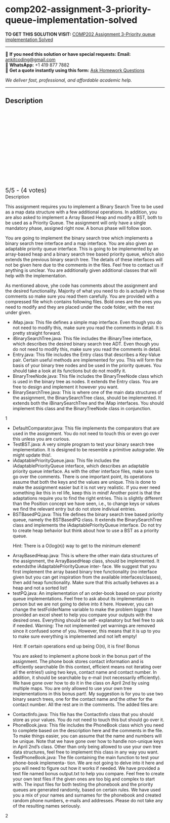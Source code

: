 # comp202-assignment-3-priority-queue-implementation-solved
**TO GET THIS SOLUTION VISIT:** [COMP202 Assignment 3-Priority queue implementation Solved](https://www.ankitcodinghub.com/product/comp202-assignment-3-priority-queue-implementation-solved/)


---

📩 **If you need this solution or have special requests:** **Email:** ankitcoding@gmail.com  
📱 **WhatsApp:** +1 419 877 7882  
📄 **Get a quote instantly using this form:** [Ask Homework Questions](https://www.ankitcodinghub.com/services/ask-homework-questions/)

*We deliver fast, professional, and affordable academic help.*

---

<h2>Description</h2>



<div class="kk-star-ratings kksr-auto kksr-align-center kksr-valign-top" data-payload="{&quot;align&quot;:&quot;center&quot;,&quot;id&quot;:&quot;96034&quot;,&quot;slug&quot;:&quot;default&quot;,&quot;valign&quot;:&quot;top&quot;,&quot;ignore&quot;:&quot;&quot;,&quot;reference&quot;:&quot;auto&quot;,&quot;class&quot;:&quot;&quot;,&quot;count&quot;:&quot;4&quot;,&quot;legendonly&quot;:&quot;&quot;,&quot;readonly&quot;:&quot;&quot;,&quot;score&quot;:&quot;5&quot;,&quot;starsonly&quot;:&quot;&quot;,&quot;best&quot;:&quot;5&quot;,&quot;gap&quot;:&quot;4&quot;,&quot;greet&quot;:&quot;Rate this product&quot;,&quot;legend&quot;:&quot;5\/5 - (4 votes)&quot;,&quot;size&quot;:&quot;24&quot;,&quot;title&quot;:&quot;COMP202 Assignment 3-Priority queue implementation Solved&quot;,&quot;width&quot;:&quot;138&quot;,&quot;_legend&quot;:&quot;{score}\/{best} - ({count} {votes})&quot;,&quot;font_factor&quot;:&quot;1.25&quot;}">

<div class="kksr-stars">

<div class="kksr-stars-inactive">
            <div class="kksr-star" data-star="1" style="padding-right: 4px">


<div class="kksr-icon" style="width: 24px; height: 24px;"></div>
        </div>
            <div class="kksr-star" data-star="2" style="padding-right: 4px">


<div class="kksr-icon" style="width: 24px; height: 24px;"></div>
        </div>
            <div class="kksr-star" data-star="3" style="padding-right: 4px">


<div class="kksr-icon" style="width: 24px; height: 24px;"></div>
        </div>
            <div class="kksr-star" data-star="4" style="padding-right: 4px">


<div class="kksr-icon" style="width: 24px; height: 24px;"></div>
        </div>
            <div class="kksr-star" data-star="5" style="padding-right: 4px">


<div class="kksr-icon" style="width: 24px; height: 24px;"></div>
        </div>
    </div>

<div class="kksr-stars-active" style="width: 138px;">
            <div class="kksr-star" style="padding-right: 4px">


<div class="kksr-icon" style="width: 24px; height: 24px;"></div>
        </div>
            <div class="kksr-star" style="padding-right: 4px">


<div class="kksr-icon" style="width: 24px; height: 24px;"></div>
        </div>
            <div class="kksr-star" style="padding-right: 4px">


<div class="kksr-icon" style="width: 24px; height: 24px;"></div>
        </div>
            <div class="kksr-star" style="padding-right: 4px">


<div class="kksr-icon" style="width: 24px; height: 24px;"></div>
        </div>
            <div class="kksr-star" style="padding-right: 4px">


<div class="kksr-icon" style="width: 24px; height: 24px;"></div>
        </div>
    </div>
</div>


<div class="kksr-legend" style="font-size: 19.2px;">
            5/5 - (4 votes)    </div>
    </div>
<div class="page" title="Page 1">
<div class="layoutArea">
<div class="column">
Description

This assignment requires you to implement a Binary Search Tree to be used as a map data structure with a few additional operations. In addition, you are also asked to implement a Array Based Heap and modify a BST, both to be used as a Priority Queue. The assignment will only have a single mandatory phase, assigned right now. A bonus phase will follow soon.

You are going to implement the binary search tree which implements a binary search tree interface and a map interface. You are also given an adaptable priority queue interface. This is going to be implemented by an array-based heap and a binary search tree based priority queue, which also extends the previous binary search tree. The details of these interfaces will not be given here due to the comments in the files. Feel free to contact us if anything is unclear. You are additionally given additional classes that will help with the implementation.

As mentioned above, yhe code has comments about the assignment and the desired functionality. Majority of what you need to do is actually in these comments so make sure you read them carefully. You are provided with a compressed file which contains following files. Bold ones are the ones you need to modify and they are placed under the code folder, with the rest under given.

<ul>
<li>iMap.java: This file defines a simple map interface. Even though you do not need to modify this, make sure you read the comments in detail. It is pretty straight forward.</li>
<li>iBinarySearchTree.java: This file includes the iBinaryTree interface, which describes the desired binary search tree ADT. Even though you do not need to modify this, make sure you read the comments in detail.</li>
<li>Entry.java: This file includes the Entry class that describes a Key-Value pair. Certain useful methods are implemented for you. This will form the basis of your binary tree nodes and be used in the priority queues. You should take a look at its functions but do not modify it.</li>
<li>BinaryTreeNode.java: This file includes the BinaryTreeNode class which is used in the binary tree as nodes. It extends the Entry class. You are free to design and implement it however you want.</li>
<li>BinarySearchTree.java: This is where one of the main data structures of the assignment, the BinarySearchTree class, should be implemented. It extends both the iBinarySearchTree and the iMap interfaces. You should implement this class and the BinaryTreeNode class in conjunction.</li>
</ul>
</div>
</div>
<div class="layoutArea">
<div class="column">
1

</div>
</div>
</div>
<div class="page" title="Page 2">
<div class="layoutArea">
<div class="column">
<ul>
<li>DefaultComparator.java: This file implements the comparators that are used in the assignment. You do not need to touch this or even go over this unless you are curious.</li>
<li>TestBST.java: A very simple program to test your binary search tree implementation. It is designed to be resemble a primitive autograder. We might update this!.</li>
<li>iAdaptablePriorityQueue.java: This file includes the iAdaptablePriorityQueue interface, which describes an adaptable priority queue interface. As with the other interface files, make sure to go over the comments. There is one important point, its operations assume that both the keys and the values are unique. This is done to make the assignment easier but it is not very realistic. If you ever need something ike this in rel life, keep this in mind! Another point is that the adaptations require you to find the right entries. This is slightly different than the Position concept we have seen, i.e., to change keys or values we find the relevant entry but do not store indiviual entries.</li>
<li>BSTBasedPQ.java: This file defines the binary search tree based priority queue, namely the BSTBasedPQ class. It extends the BinarySearchTree class and implements the iAdaptablePriorityQueue interface. Do not try to create heap behavior but think about how to use a BST as a priority queue.

Hint: There is a O(log(n)) way to get to the minimum element!</li>
<li>ArrayBasedHeap.java: This is where the other main data structures of the assignment, the ArrayBasedHeap class, should be implemented. It extendsthe iAdaptablePriorityQueue inter- face. We suggest that you first implement the array based binary tree functionality (no interface given but you can get inspiration from the available interfaces/classes), then add heap functionality. Make sure that this actually behaves as a heap and not a sorted list!</li>
<li>testPQ.java: An implementation of an order-book based on your priority queue implementations. Feel free to ask about its implementation in person but we are not going to delve into it here. However, you can change the testFolderName variable to make the problem bigger. I have provided an excel sheet to help you compare your outputs with the desired ones. Everything should be self- explanatory but feel free to ask if needed.
Warning: The not implemented yet warnings are removed since it confused some of you. However, this means that it is up to you to make sure everything is implemented and not left empty!

Hint: If certain operations end up being O(n), it is fine! Bonus

You are asked to implement a phone book in the bonus part of the assignment. The phone book stores contact information and is efficiently searchable (In this context, efficient means not iterating over all the entries!) using two keys, contact name and contact number. In addition, it should be searchable by e-mail (not necessarily efficiently). We have gone over how to do it in the class on April 2nd by using multiple maps. You are only allowed to use your own tree implementations in this bonus part!. My suggestion is for you to use two binary search trees, one for the contact name and the other for the contact number. All the rest are in the comments. The added files are:
</li>
</ul>
<ul>
<li>ContactInfo.java: This file has the ContactInfo class that you should store as your values. You do not need to touch this but should go over it.</li>
<li>PhoneBook.java: This file includes the PhoneBook class which you need to complete based on the description here and the comments in the file. To make things easier, you can assume that the name and numbers will be unique. Note that we have gone over how to handle non-unique keys in April 2nd’s class. Other than only being allowed to use your own tree data structures, feel free to implement this class in any way you want.</li>
<li>TestPhoneBook.java: The file containing the main function to test your phone-book implementa- tion. We are not going to delve into it here and you will need to figure out how it works if needed. We have provided a text file named bonus output.txt to help you compare. Feel free to create your own test files if the given ones are too big and complex to start with.
The input files for both testing the phonebook and the priority queues are generated randomly, based on certain rules. We have used you a mix of your names and surnames for the phonebook and created random phone numbers, e-mails and addresses. Please do not take any of the resulting names seriously.
</li>
</ul>
</div>
</div>
<div class="layoutArea">
<div class="column">
2

</div>
</div>
</div>
